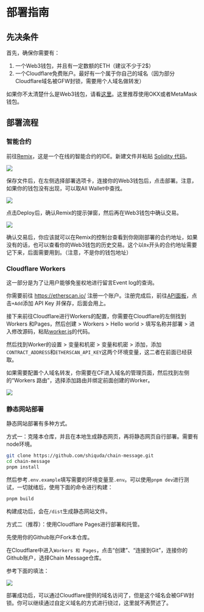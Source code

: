 # 部署指南

## 先决条件

首先，确保你需要有：

1. 一个Web3钱包，并且有一定数额的ETH（建议不少于2$）
2. 一个Cloudflare免费账户。最好有一个属于你自己的域名（因为部分Cloudflare域名被GFW封锁，需要用个人域名做转发）

如果你不太清楚什么是Web3钱包，请看[这里](https://ethereum.org/zh/wallets/)。这里推荐使用OKX或者MetaMask钱包。

## 部署流程

### 智能合约

前往[Remix](https://remix.ethereum.org/)，这是一个在线的智能合约的IDE。新建文件并粘贴 [Solidity 代码](/solidity/message.sol)。

![](/imgs/PixPin_2025-04-21_13-36-39.png)

保存文件后，在左侧选择部署选项卡，连接你的Web3钱包后，点击部署。注意，如果你的钱包没有出现，可以取All Wallet中查找。

![](/imgs/PixPin_2025-04-21_13-39-53.png)

点击Deploy后，确认Remix的提示弹窗，然后再在Web3钱包中确认交易。

![](/imgs/PixPin_2025-04-21_13-43-00.png)

确认交易后，你应该就可以在Remix的控制台查看到你刚刚部署的合约地址，如果没有的话，也可以查看你的Web3钱包的历史交易。这个以`0x`开头的合约地址需要记下来，后面需要用到。（注意，不是你的钱包地址）

### Cloudflare Workers

这一部分是为了让用户能够免鉴权地进行留言Event log的查询。

你需要前往 <https://etherscan.io/> 注册一个账户。注册完成后，前往[API面板](https://etherscan.io/apidashboard)，点击`+Add`添加 API Key 并保存，后面会用上。

接下来前往Cloudflare进行Workers的配置，你需要在Cloudflare的左侧找到Workers 和Pages，然后创建 > Workers > Hello world > 填写名称并部署 > 进入修改源码，粘贴[worker.js](/cloudflare/worker.js)的代码。

然后找到Worker的设置 > 变量和机密 > 变量和机密 > 添加，添加`CONTRACT_ADDRESS`和`ETHERSCAN_API_KEY`这两个环境变量，这二者在前面已经获取。

如果需要配置个人域名转发，你需要在CF进入域名的管理页面，然后找到左侧的“Workers 路由”，选择添加路由并绑定前面创建的Worker。

![](/imgs/gVr1YanhzPQtLH6.png)

### 静态网站部署

静态网站部署有多种方式。

方式一：克隆本仓库，并且在本地生成静态网页，再将静态网页自行部署。需要有node环境。

```bash
git clone https://github.com/shiquda/chain-message.git
cd chain-message
pnpm install
```

然后参考`.env.example`填写需要的环境变量至`.env`。可以使用`pnpm dev`进行测试，一切就绪后，使用下面的命令进行构建：

```bash
pnpm build
```

构建成功后，会在`/dist`生成静态网站文件。

方式二（推荐）：使用Cloudflare Pages进行部署和托管。

先使用你的Github账户Fork本仓库。

在Cloudflare中进入`Workers 和 Pages`，点击“创建”、“连接到Git”，连接你的Github账户，选择Chain Message仓库。

参考下面的填法：

![](/imgs/PixPin_2025-04-21_14-06-01.png)

部署成功后，可以通过Cloudflare提供的域名访问了，但是这个域名会被GFW封锁。你可以继续通过自定义域名的方式进行绕过，这里就不再赘述了。
